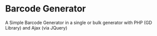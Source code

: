 # Barcode Generator
 A Simple Barcode Generator in a single or bulk generator with PHP (GD Library) and Ajax (via JQuery)
